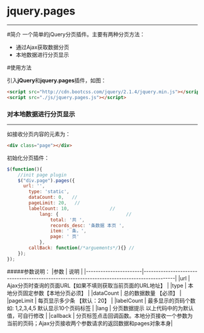 # jquery.pages
-----
#简介
一个简单的jQuery分页插件。主要有两种分页方法：  
- 通过Ajax获取数据分页
- 本地数据进行分页显示

#使用方法

引入**jQuery**和**jquery.pages**插件，如图：
```html
<script src="http://cdn.bootcss.com/jquery/2.1.4/jquery.min.js"></script>
<script src="./js/jquery.pages.js"></script>
```
### 对本地数据进行分页显示
----
如接收分页内容的元素为： 
```html
<div class="page"></div>
```
初始化分页插件：
```javascript
$(function(){
  	//init page plugin
  	$("div.page").pages({
  	  url: '',                
  		type: 'static',       
  		dataCount: 0,   //
  		pageLimit: 20,   //
  		labelCount: 10,				  //
			lang: {					        //
				total: '共 ',
				records_desc: '条数据 本页 ',
				item: ' 条，',
				page: ' 页'
			},
  		callBack: function(/*arguements*/){} //
  	});
});
```
#####参数说明：
|参数                   | 说明                                                                                      |
|-----------------------|-------------------------------------------------------------------------------------------|
|url                    | Ajax分页时查询的页面URL【如果不填则获取当前页面的URL地址】                                |
|type                   | 本地分页固定参数【本地分页必须】                                                          |
|dataCount              | 总的数据数量 【必须】                                                                     |
|pageLimit              | 每页显示多少条 【默认：20】                                                               |
|labelCount             | 最多显示的页码个数 如: 1,2,3,4,5 默认显示10个页码标签                                     |
|lang                   | 分页数据提示 以上代码中的为默认值，可自行修改                                             |
|callback               | 分页标签点击回调函数。本地分页接收一个参数为当前的页码；Ajax分页接收两个参数请求的返回数据和pages对象本身|
